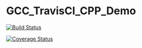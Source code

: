 # GCC_TravisCI_CPP_Demo

[![Build Status](https://travis-ci.org/bdwolfe/GCC_TravisCI_CPP_Demo.svg?branch=master)](https://travis-ci.org/bdwolfe/GCC_TravisCI_CPP_Demo)

[![Coverage Status](https://coveralls.io/repos/github/bdwolfe/GCC_TravisCI_CPP_Demo/badge.svg?branch=master)](https://coveralls.io/github/bdwolfe/GCC_TravisCI_CPP_Demo?branch=master)

